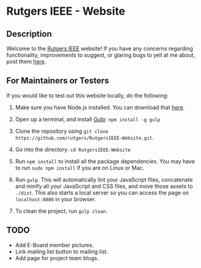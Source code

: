 # Rutgers IEEE - Website

## Description
Welcome to the [Rutgers IEEE](ieee.rutgers.edu) website! If you have any concerns regarding functionality, improvements to suggest, or glaring bugs to yell at me about, post them [here](https://github.com/rutgers/RutgersIEEE-Website/issues).

## For Maintainers or Testers

If you would like to test out this website locally, do the following:

1. Make sure you have Node.js installed. You can download that [here](https://nodejs.org/en/download/).

2. Open up a terminal, and install [Gulp](http://gulpjs.com/):
    `npm install -g gulp`

3. Clone the repository using `git clone https://github.com/rutgers/RutgersIEEE-Website.git`.

4. Go into the directory: `cd RutgersIEEE-Website`

5. Run `npm install` to install all the package dependencies. You may have to run
    `sudo npm install` if you are on Linux or Mac.

6. Run `gulp`. This will automatically lint your JavaScript files, concatenate
and minify all your JavaScript and CSS files, and move those assets to `./dist`.
This also starts a local server so you can access the page on `localhost:8080` in
your browser.

7. To clean the project, run `gulp clean`.

## TODO

* Add E-Board member pictures.
* Link mailing list button to mailing list.
* Add page for project team blogs.
